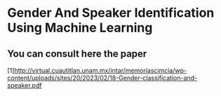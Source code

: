 # Gender And Speaker Identification Using Machine Learning

## You can consult here the paper
<a id="1">[1]</a>http://virtual.cuautitlan.unam.mx/intar/memoriascimcia/wp-content/uploads/sites/20/2023/02/18-Gender-classification-and-speaker.pdf
